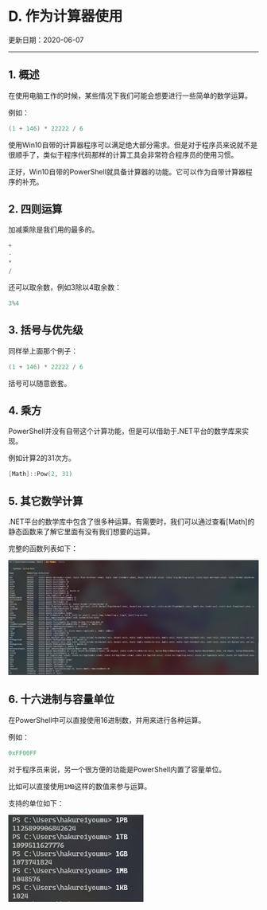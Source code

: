 # D. 作为计算器使用

更新日期：2020-06-07

--------------------------------------

## 1. 概述

在使用电脑工作的时候，某些情况下我们可能会想要进行一些简单的数学运算。

例如：

```powershell
(1 + 146) * 22222 / 6
```

使用Win10自带的计算器程序可以满足绝大部分需求。但是对于程序员来说就不是很顺手了，类似于程序代码那样的计算工具会非常符合程序员的使用习惯。

正好，Win10自带的PowerShell就具备计算器的功能。它可以作为自带计算器程序的补充。

## 2. 四则运算

加减乘除是我们用的最多的。

```powershell
+
-
*
/
```
还可以取余数，例如3除以4取余数：

```powershell
3%4
```

## 3. 括号与优先级

同样举上面那个例子：
```powershell
(1 + 146) * 22222 / 6
```

括号可以随意嵌套。

## 4. 乘方

PowerShell并没有自带这个计算功能，但是可以借助于.NET平台的数学库来实现。

例如计算2的31次方。

```powershell
[Math]::Pow(2, 31)
```

## 5. 其它数学计算

.NET平台的数学库中包含了很多种运算。有需要时，我们可以通过查看[Math]的静态函数来了解它里面有没有我们想要的运算。

完整的函数列表如下：

![数学库的函数列表](S004.files/数学库的函数列表.png)

## 6. 十六进制与容量单位

在PowerShell中可以直接使用16进制数，并用来进行各种运算。

例如：

```powershell
0xFF00FF
```

对于程序员来说，另一个很方便的功能是PowerShell内置了容量单位。

比如可以直接使用`1MB`这样的数值来参与运算。

支持的单位如下：

![容量单位](S004.files/容量单位.png)

